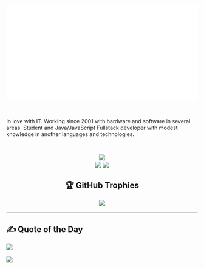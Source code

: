 <div align="center">
  
 <a href="https://portfolio-vscode-one.vercel.app"><img src="src/banner.svg" width="1000" height="250"/></a>
  
</div>

<br>

In love with IT. Working since 2001 with hardware and software in several areas. Student and Java/JavaScript Fullstack developer with modest knowledge in another languages and technologies.

<br>

<div align="center">

![](https://github-readme-stats.vercel.app/api?username=DexDevLab&theme=tokyonight&hide_border=false&include_all_commits=true&count_private=false)<br/>
![](https://github-readme-streak-stats.herokuapp.com/?user=DexDevLab&theme=tokyonight&hide_border=false)
![](https://github-readme-stats.vercel.app/api/top-langs/?username=DexDevLab&theme=tokyonight&hide_border=false&include_all_commits=true&count_private=false&layout=compact)

</div>

<div align="center">

## 🏆 GitHub Trophies

![](https://github-profile-trophy.vercel.app/?username=DexDevLab&theme=tokyonight&no-frame=false&no-bg=true&margin-w=4)

</div>

<hr>

## ✍️ Quote of the Day

![](https://quotes-github-readme.vercel.app/api?type=horizontal&theme=merko)

[![](https://visitcount.itsvg.in/api?id=DexDevLab&icon=2&color=6)](https://visitcount.itsvg.in)

</div>
